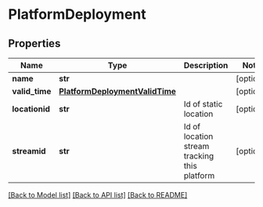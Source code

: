 # PlatformDeployment

## Properties
Name | Type | Description | Notes
------------ | ------------- | ------------- | -------------
**name** | **str** |  | [optional] 
**valid_time** | [**PlatformDeploymentValidTime**](PlatformDeploymentValidTime.md) |  | [optional] 
**locationid** | **str** | Id of static location | [optional] 
**streamid** | **str** | Id of location stream tracking this platform | [optional] 

[[Back to Model list]](../README.md#documentation-for-models) [[Back to API list]](../README.md#documentation-for-api-endpoints) [[Back to README]](../README.md)


